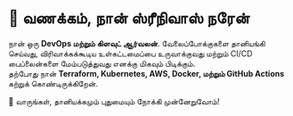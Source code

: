 # 🚀 வணக்கம், நான் ஸ்ரீநிவாஸ் நரேன்  

நான் ஒரு **DevOps மற்றும் கிளவுட் ஆர்வலன்**. வேலைப்போக்குகளை தானியங்கி செய்வது, விரிவாக்கக்கூடிய உள்கட்டமைப்பை உருவாக்குவது மற்றும் CI/CD பைப்லைன்களை மேம்படுத்துவது எனக்கு மிகவும் பிடிக்கும்.  
தற்போது நான் **Terraform, Kubernetes, AWS, Docker, மற்றும் GitHub Actions** கற்றுக் கொண்டிருக்கிறேன்.  

🌟 வாருங்கள், தானியக்கமும் புதுமையும் நோக்கி முன்னேறுவோம்!
